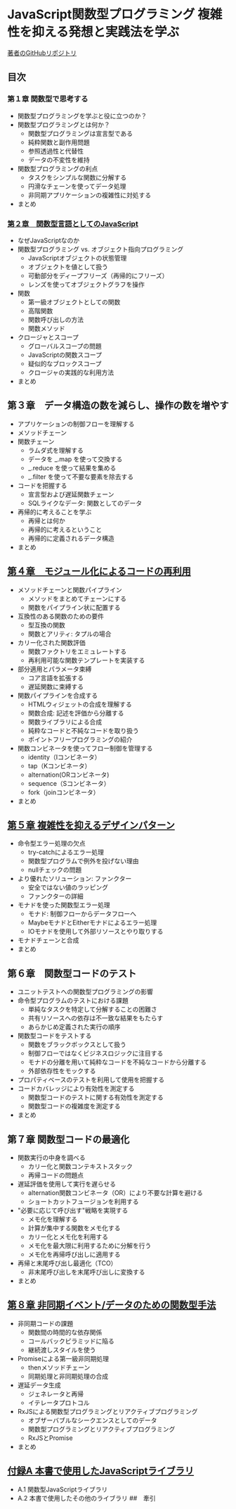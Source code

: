# JavaScript関数型プログラミング 複雑性を抑える発想と実践法を学ぶ

[著者のGitHubリポジトリ](https://github.com/luijar/functional-programming-js)

## 目次
### 第１章 関数型で思考する
- 関数型プログラミングを学ぶと役に立つのか？<br>
- 関数型プログラミングとは何か？
  - 関数型プログラミングは宣言型である
  - 純粋関数と副作用問題
  - 参照透過性と代替性
  - データの不変性を維持
- 関数型プログラミングの利点
  - タスクをシンプルな関数に分解する
  - 円滑なチェーンを使ってデータ処理
  - 非同期アプリケーションの複雑性に対処する
- まとめ
### [第２章　関数型言語としてのJavaScript](02/)
- なぜJavaScriptなのか
- 関数型プログラミング vs. オブジェクト指向プログラミング
  - JavaScriptオブジェクトの状態管理
  - オブジェクトを値として扱う
  - 可動部分をディープフリーズ（再帰的にフリーズ）
  - レンズを使ってオブジェクトグラフを操作
- 関数
  - 第一級オブジェクトとしての関数
  - 高階関数
  - 関数呼び出しの方法
  - 関数メソッド
- クロージャとスコープ
  - グローバルスコープの問題
  - JavaScriptの関数スコープ
  - 疑似的なブロックスコープ
  - クロージャの実践的な利用方法
- まとめ
## 第３章　データ構造の数を減らし、操作の数を増やす
- アプリケーションの制御フローを理解する
- メソッドチェーン
- 関数チェーン
  - ラムダ式を理解する
  - データを _.map を使って交換する
  - _.reduce を使って結果を集める
  - _.filter を使って不要な要素を除去する
- コードを把握する
  - 宣言型および遅延関数チェーン
  - SQLライクなデータ: 関数としてのデータ
- 再帰的に考えることを学ぶ
  - 再帰とは何か
  - 再帰的に考えるということ
  - 再帰的に定義されるデータ構造
- まとめ
## [第４章　モジュール化によるコードの再利用](04/)
- メソッドチェーンと関数パイプライン
  - メソッドをまとめてチェーンにする
  - 関数をパイプライン状に配置する
- 互換性のある関数のための要件
  - 型互換の関数
  - 関数とアリティ: タプルの場合
- カリー化された関数評価
  - 関数ファクトリをエミュレートする
  - 再利用可能な関数テンプレートを実装する
- 部分適用とパラメータ束縛
  - コア言語を拡張する
  - 遅延関数に束縛する
- 関数パイプラインを合成する
  - HTMLウィジェットの合成を理解する
  - 関数合成: 記述を評価から分離する
  - 関数ライブラリによる合成
  - 純粋なコードと不純なコードを取り扱う
  - ポイントフリープログラミングの紹介
- 関数コンビネータを使ってフロー制御を管理する
  - identity（Iコンビネータ）
  - tap（Kコンビネータ）
  - alternation(ORコンビネータ)
  - sequence（Sコンビネータ）
  - fork（joinコンビネータ）
- まとめ
## [第５章 複雑性を抑えるデザインパターン](05/)
- 命令型エラー処理の欠点
  - try-catchによるエラー処理
  - 関数型プログラムで例外を投げない理由
  - nullチェックの問題
- より優れたソリューション: ファンクター
  - 安全ではない値のラッピング
  - ファンクターの詳細
- モナドを使った関数型エラー処理
  - モナド: 制御フローからデータフローへ
  - MaybeモナドとEitherモナドによるエラー処理
  - IOモナドを使用して外部リソースとやり取りする
- モナドチェーンと合成
- まとめ
## 第６章　関数型コードのテスト
- ユニットテストへの関数型プログラミングの影響
- 命令型プログラムのテストにおける課題
  - 単純なタスクを特定して分解することの困難さ
  - 共有リソースへの依存は不一致な結果をもたらす
  - あらかじめ定義された実行の順序
- 関数型コードをテストする
  - 関数をブラックボックスとして扱う
  - 制御フローではなくビジネスロジックに注目する
  - モナドの分離を用いて純粋なコードを不純なコードから分離する
  - 外部依存性をモックする
- プロパティベースのテストを利用して使用を把握する
- コードカバレッジにより有効性を測定する
  - 関数型コードのテストに関する有効性を測定する
  - 関数型コードの複雑度を測定する
- まとめ
## 第７章 関数型コードの最適化
- 関数実行の中身を調べる
  - カリー化と関数コンテキストスタック
  - 再帰コードの問題点
- 遅延評価を使用して実行を遅らせる
  - alternation関数コンビネータ（OR）により不要な計算を避ける
  - ショートカットフュージョンを利用する
- "必要に応じて呼び出す"戦略を実現する
  - メモ化を理解する
  - 計算が集中する関数をメモ化する
  - カリー化とメモ化を利用する
  - メモ化を最大限に利用するために分解を行う
  - メモ化を再帰呼び出しに適用する
- 再帰と末尾呼び出し最適化（TCO）
  - 非末尾呼び出しを末尾呼び出しに変換する
- まとめ
## [第８章 非同期イベント/データのための関数型手法](08/)
- 非同期コードの課題
  - 関数間の時間的な依存関係
  - コールバックピラミッドに陥る
  - 継続渡しスタイルを使う
- Promiseによる第一級非同期処理
  - thenメソッドチェーン
  - 同期処理と非同期処理の合成
- 遅延データ生成
  - ジェネレータと再帰
  - イテレータプロトコル
- RxJSによる関数型プログラミングとリアクティブプログラミング
  - オブザーバブルなシークエンスとしてのデータ
  - 関数型プログラミングとリアクティブプログラミング
  - RxJSとPromise
- まとめ
## [付録A 本書で使用したJavaScriptライブラリ](付録A/)
- A.1 関数型JavaScriptライブラリ
- A.2 本書で使用したその他のライブラリ
##　牽引

